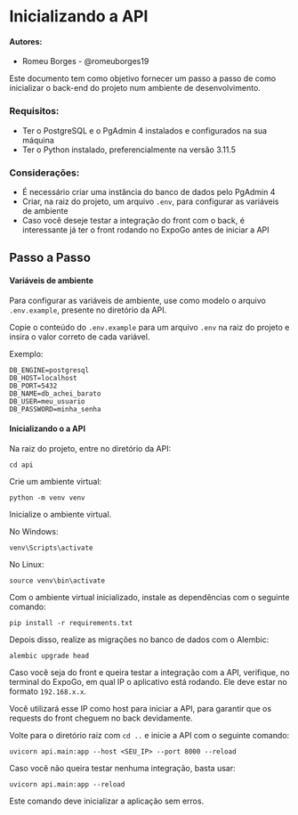 # Inicializando a API
#### Autores:
- Romeu Borges - @romeuborges19

Este documento tem como objetivo fornecer um passo a passo de como inicializar o back-end do projeto num ambiente de desenvolvimento.

### Requisitos:
- Ter o PostgreSQL e o PgAdmin 4 instalados e configurados na sua máquina
- Ter o Python instalado, preferencialmente na versão 3.11.5

### Considerações:
- É necessário criar uma instância do banco de dados pelo PgAdmin 4
- Criar, na raiz do projeto, um arquivo `.env`, para configurar as variáveis de ambiente
- Caso você deseje testar a integração do front com o back, é interessante já ter o front rodando no ExpoGo antes de iniciar a API

## Passo a Passo

#### Variáveis de ambiente

Para configurar as variáveis de ambiente, use como modelo o arquivo `.env.example`, presente no diretório da API.

Copie o conteúdo do `.env.example` para um arquivo `.env` na raiz do projeto e insira o valor correto de cada variável.

Exemplo:

```
DB_ENGINE=postgresql
DB_HOST=localhost
DB_PORT=5432
DB_NAME=db_achei_barato
DB_USER=meu_usuario
DB_PASSWORD=minha_senha
```

#### Inicializando o a API

Na raiz do projeto, entre no diretório da API: 

``` 
cd api
```

Crie um ambiente virtual:

```
python -m venv venv
```

Inicialize o ambiente virtual.

No Windows:
```
venv\Scripts\activate
```

No Linux:
```
source venv\bin\activate
```

Com o ambiente virtual inicializado, instale as dependências com o seguinte comando:

```
pip install -r requirements.txt
```

Depois disso, realize as migrações no banco de dados com o Alembic:

```
alembic upgrade head
```

Caso você seja do front e queira testar a integração com a API, verifique, no terminal do ExpoGo, em qual IP o aplicativo está rodando. Ele deve estar no formato `192.168.x.x`.

Você utilizará esse IP como host para iniciar a API, para garantir que os requests do front cheguem no back devidamente.

Volte para o diretório raiz com `cd ..` e inicie a API com o seguinte comando:

```
uvicorn api.main:app --host <SEU_IP> --port 8000 --reload
```

Caso você não queira testar nenhuma integração, basta usar:
```
uvicorn api.main:app --reload
```

Este comando deve inicializar a aplicação sem erros.